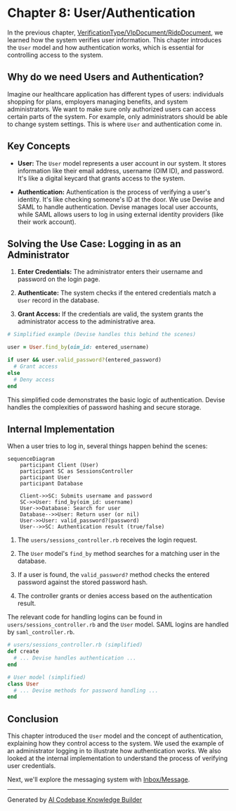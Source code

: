 # Chapter 8: User/Authentication

In the previous chapter, [VerificationType/VlpDocument/RidpDocument](07_verificationtype_vlpdocument_ridpdocument_.md), we learned how the system verifies user information.  This chapter introduces the `User` model and how authentication works, which is essential for controlling access to the system.

## Why do we need Users and Authentication?

Imagine our healthcare application has different types of users: individuals shopping for plans, employers managing benefits, and system administrators.  We want to make sure only authorized users can access certain parts of the system.  For example, only administrators should be able to change system settings.  This is where `User` and authentication come in.

## Key Concepts

* **User:** The `User` model represents a user account in our system.  It stores information like their email address, username (OIM ID), and password.  It's like a digital keycard that grants access to the system.

* **Authentication:**  Authentication is the process of verifying a user's identity.  It's like checking someone's ID at the door.  We use Devise and SAML to handle authentication.  Devise manages local user accounts, while SAML allows users to log in using external identity providers (like their work account).

## Solving the Use Case: Logging in as an Administrator

1. **Enter Credentials:** The administrator enters their username and password on the login page.

2. **Authenticate:** The system checks if the entered credentials match a `User` record in the database.

3. **Grant Access:** If the credentials are valid, the system grants the administrator access to the administrative area.

```ruby
# Simplified example (Devise handles this behind the scenes)

user = User.find_by(oim_id: entered_username)

if user && user.valid_password?(entered_password)
  # Grant access
else
  # Deny access
end
```

This simplified code demonstrates the basic logic of authentication. Devise handles the complexities of password hashing and secure storage.

## Internal Implementation

When a user tries to log in, several things happen behind the scenes:

```mermaid
sequenceDiagram
    participant Client (User)
    participant SC as SessionsController
    participant User
    participant Database

    Client->>SC: Submits username and password
    SC->>User: find_by(oim_id: username)
    User->>Database: Search for user
    Database-->>User: Return user (or nil)
    User->>User: valid_password?(password)
    User-->>SC: Authentication result (true/false)
```

1. The `users/sessions_controller.rb` receives the login request.

2. The `User` model's `find_by` method searches for a matching user in the database.

3. If a user is found, the `valid_password?` method checks the entered password against the stored password hash.

4. The controller grants or denies access based on the authentication result.

The relevant code for handling logins can be found in `users/sessions_controller.rb` and the `User` model.  SAML logins are handled by `saml_controller.rb`.

```ruby
# users/sessions_controller.rb (simplified)
def create
  # ... Devise handles authentication ...
end

# User model (simplified)
class User
  # ... Devise methods for password handling ...
end
```

## Conclusion

This chapter introduced the `User` model and the concept of authentication, explaining how they control access to the system.  We used the example of an administrator logging in to illustrate how authentication works.  We also looked at the internal implementation to understand the process of verifying user credentials.

Next, we'll explore the messaging system with [Inbox/Message](09_inbox_message_.md).


---

Generated by [AI Codebase Knowledge Builder](https://github.com/The-Pocket/Tutorial-Codebase-Knowledge)